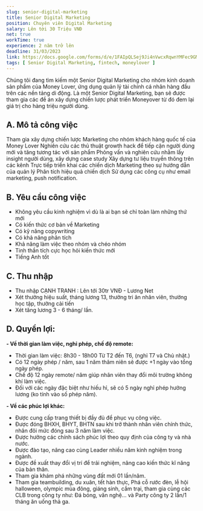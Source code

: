 ```yaml
---
slug: senior-digital-marketing 
title: Senior Digital Marketing
position: Chuyên viên Digital Marketing
salary: Lên tới 30 Triệu VNĐ
net: true
workTime: true
experience: 2 năm trở lên
deadline: 31/03/2023
link: https://docs.google.com/forms/d/e/1FAIpQLSej9Ji4nVwcxRqwnYMFec9GMv3uYOpMD2vaskgfbVI4z3UjAA/viewform?usp=pp_url&entry.118037241=Senior+Digital+Marketing
tags: [ Senior Digital Marketing, fintech, moneylover ]
---
```

Chúng tôi đang tìm kiếm một Senior Digital Marketing cho nhóm kinh doanh sản phẩm của Money Lover, ứng dụng quản lý tài chính cá nhân hàng đầu trên các nền tảng di động.
Là một Senior Digital Marketing, bạn sẽ được tham gia các đề án xây dựng chiến lược phát triển Moneyover từ đó đem lại giá trị cho hàng triệu người dùng.

## A. Mô tả công việc
Tham gia xây dựng chiến lược Marketing cho nhóm khách hàng quốc tế của Money Lover
Nghiên cứu các thủ thuật growth hack để tiếp cận người dùng mới và tăng tương tác với sản phẩm
Phỏng vấn và nghiên cứu nhằm lấy insight người dùng, xây dựng case study
Xây dựng tư liệu truyền thông trên các kênh
Trực tiếp triển khai các chiến dịch Marketing theo sự hướng dẫn của quản lý
Phân tích hiệu quả chiến dịch
Sử dụng các công cụ như email marketing, push notification.

## B. Yêu cầu công việc
- Không yêu cầu kinh nghiệm vì dù là ai bạn sẽ chỉ toàn làm những thứ mới
- Có kiến thức cơ bản về Marketing
- Có kỹ năng copywriting
- Có khả năng phân tích
- Khả năng làm việc theo nhóm và chéo nhóm
- Tinh thần tích cực học hỏi kiến thức mới
- Tiếng Anh tốt

## C. Thu nhập
- Thu nhập CẠNH TRANH : Lên tới 30tr VNĐ - Lương Net
- Xét thưởng hiệu suất, tháng lương 13, thưởng tri ân nhân viên, thưởng học tập, thưởng cải tiến
- Xét tăng lương 3 - 6 tháng/ lần.

## D. Quyền lợi:

**- Về thời gian làm việc, nghỉ phép, chế độ remote:**
- Thời gian làm việc: 8h30 - 18h00 Từ T2 đến T6, (nghỉ T7 và Chủ nhật.)
- Có 12 ngày phép / năm, sau 1 năm thâm niên sẽ được +1 ngày vào tổng ngày phép. 
- Chế độ 12 ngày remote/ năm giúp nhân viên thay đổi môi trường không khí làm việc.
- Đối với các ngày đặc biệt như hiếu hỉ, sẽ có 5 ngày nghỉ phép hưởng lương (ko tính vào số phép năm).
 
**- Về các phúc lợi khác:**
- Được cung cấp trang thiết bị đầy đủ để phục vụ công việc.
- Được đóng BHXH, BHYT, BHTN sau khi trở thành nhân viên chính thức, nhân đôi mức đóng sau 3 năm làm việc.
- Được hưởng các chính sách phúc lợi theo quy định của công ty và nhà nước.
- Được đào tạo, nâng cao cùng Leader nhiều năm kinh nghiệm trong ngành.
- Được đề xuất thay đổi vị trí để trải nghiệm, nâng cao kiến thức kĩ năng của bản thân.
- Tham gia khám phá những vùng đất mới 01 lần/năm.
- Tham gia teambuilding, du xuân, tết hàn thực, Phá cỗ rước đèn, lễ hội halloween, olympic mùa đông, giáng sinh, cắm trại, tham gia cùng các CLB trong công ty như: Đá bóng, văn nghệ… và Party công ty 2 lần/1 tháng ăn uống thả ga.
